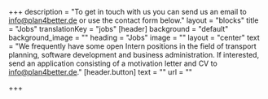 +++
description = "To get in touch with us you can send us an email to info@plan4better.de or use the contact form below."
layout = "blocks"
title = "Jobs"
translationKey = "jobs"
[header]
background = "default"
background_image = ""
heading = "Jobs"
image = ""
layout = "center"
text = "We frequently have some open Intern positions in the field of transport planning, software development and business administration. If interested, send an application consisting of a motivation letter and CV to info@plan4better.de."
[header.button]
text = ""
url = ""

+++
